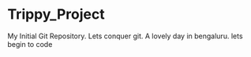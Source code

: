 # Trippy_Project
My Initial Git Repository. 
Lets conquer git.
A lovely day in bengaluru.
lets begin to code

